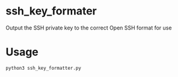 # ssh_key_formater
Output the SSH private key to the correct Open SSH format for use

# Usage
```
python3 ssh_key_formatter.py
```
